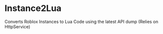 # Instance2Lua
Converts Roblox Instances to Lua Code using the latest API dump (Relies on HttpService)
